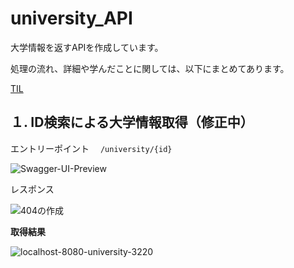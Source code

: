 # university_API

大学情報を返すAPIを作成しています。

処理の流れ、詳細や学んだことに関しては、以下にまとめてあります。

[TIL](https://github.com/RyoyaToba/TIL/blob/main/OpenAPI/Spring%20Boot%20%E3%82%B9%E3%82%AD%E3%83%BC%E3%83%9E%E9%A7%86%E5%8B%95%E9%96%8B%E7%99%BA.md)

## １. ID検索による大学情報取得（修正中）

エントリーポイント　 `/university/{id}`

![Swagger-UI-Preview](https://user-images.githubusercontent.com/105257856/189606220-2a472ad0-b51e-40ac-adcb-16859faff5c2.png)

レスポンス

![404の作成](https://user-images.githubusercontent.com/105257856/189839467-a5df1b0b-51b9-49d0-a8ff-82a5c7a6e342.png)

**取得結果**

![localhost-8080-university-3220](https://user-images.githubusercontent.com/105257856/189606460-0eee52e6-8ef3-466e-b698-6b32a2e1b8e5.png)
